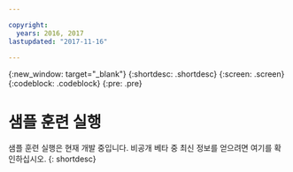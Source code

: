 ```yaml
---

copyright:
  years: 2016, 2017
lastupdated: "2017-11-16"

---
```

{:new_window: target="_blank"}
{:shortdesc: .shortdesc}
{:screen: .screen}
{:codeblock: .codeblock}
{:pre: .pre}

# 샘플 훈련 실행

샘플 훈련 실행은 현재 개발 중입니다. 비공개 베타 중 최신 정보를 얻으려면 여기를 확인하십시오.
{: shortdesc}
